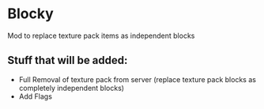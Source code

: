 # Blocky
Mod to replace texture pack items as independent blocks

## Stuff that will be added:
- Full Removal of texture pack from server (replace texture pack blocks as completely independent blocks)
- Add Flags
